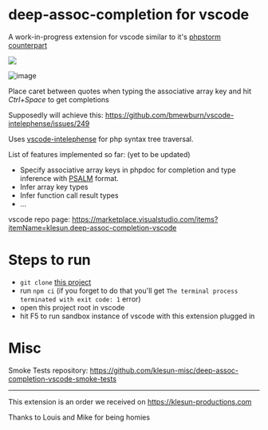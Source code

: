 # deep-assoc-completion for vscode

A work-in-progress extension for vscode similar to it's [phpstorm counterpart](https://plugins.jetbrains.com/plugin/9927-deep-assoc-completion)

![](https://user-images.githubusercontent.com/5202330/80292312-84a06080-875e-11ea-8585-d6005cb9beda.png)

![image](https://user-images.githubusercontent.com/5202330/80915892-c97b5700-8d5d-11ea-894b-e7d549a7a3d7.png)

Place caret between quotes when typing the associative array key and hit _Ctrl+Space_ to get completions

Supposedly will achieve this: https://github.com/bmewburn/vscode-intelephense/issues/249

Uses [vscode-intelephense](https://github.com/bmewburn/vscode-intelephense) for php syntax tree traversal.

List of features implemented so far: (yet to be updated)
- Specify associative array keys in phpdoc for completion and type inference with [PSALM](https://github.com/vimeo/psalm/blob/master/docs/annotating_code/type_syntax/array_types.md#object-like-arrays) format.
- Infer array key types
- Infer function call result types
- ...

vscode repo page: https://marketplace.visualstudio.com/items?itemName=klesun.deep-assoc-completion-vscode

# Steps to run

- `git clone` [this project](https://github.com/klesun/deep-assoc-completion-vscode)
- run `npm ci` (if you forget to do that you'll get `The terminal process terminated with exit code: 1` error)
- open this project root in vscode
- hit F5 to run sandbox instance of vscode with this extension plugged in

# Misc

Smoke Tests repository: https://github.com/klesun-misc/deep-assoc-completion-vscode-smoke-tests

______________________________________________

This extension is an order we received on https://klesun-productions.com

Thanks to Louis and Mike for being homies
